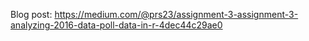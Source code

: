 Blog post: https://medium.com/@prs23/assignment-3-assignment-3-analyzing-2016-data-poll-data-in-r-4dec44c29ae0
